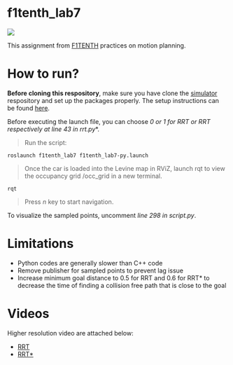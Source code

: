 # f1tenth_lab7

<img src="lab7.gif"/>

This assignment from [F1TENTH](https://f1tenth.org/learn.html) practices on motion planning.

# How to run?
**Before cloning this respository**, make sure you have clone the [simulator](https://github.com/f1tenth/f1tenth_simulator) respository and set up the packages properly. The setup instructions can be found [here](https://f1tenth.readthedocs.io/en/stable/going_forward/simulator/sim_install.html).

Before executing the launch file, you can choose **0 or 1 for RRT or RRT* respectively at line 43 in rrt.py**.

> Run the script:

`roslaunch f1tenth_lab7 f1tenth_lab7-py.launch`

> Once the car is loaded into the Levine map in RViZ, launch rqt to view the occupancy grid /occ_grid in a new terminal.

`rqt`

> Press *n* key to start navigation.

To visualize the sampled points, uncomment *line 298 in script.py*.

# Limitations
- Python codes are generally slower than C++ code
- Remove publisher for sampled points to prevent lag issue 
- Increase minimum goal distance to 0.5 for RRT and 0.6 for RRT* to decrease the time of finding a collision free path that is close to the goal

# Videos

Higher resolution video are attached below:
- [RRT](https://drive.google.com/file/d/1uoO-5A-DiadRHuYyd1e01KXwF101nOKt/view?usp=sharing)
- [RRT*](https://drive.google.com/file/d/1PEt6TQ33-OXFt7AcxmZuD-5yDVazPvFn/view?usp=sharing) 

